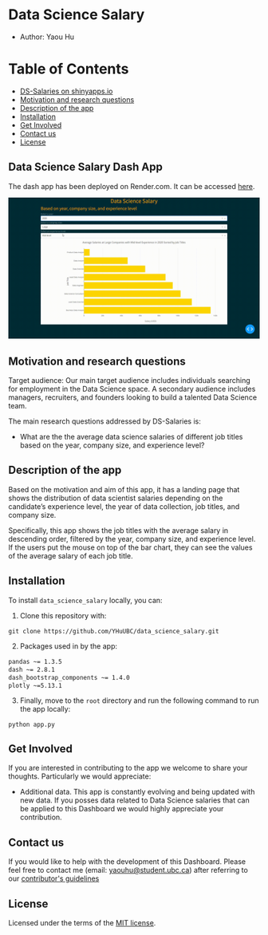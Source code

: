 # Data Science Salary

-   Author: Yaou Hu

# Table of Contents


-   [DS-Salaries on shinyapps.io](#DS-Salaries-on-shinyapps)
-   [Motivation and research questions](#Motivation-and-research-questions)
-   [Description of the app](#Description-of-the-app)
-   [Installation](#Installation)
-   [Get Involved](#Get-Involved)
-   [Contact us](#Contact-us)
-   [License](#license)

## Data Science Salary Dash App

The dash app has been deployed on Render.com. It can be accessed [here](https://data-science-salary.onrender.com/).

![](img/demo.gif)

## Motivation and research questions

Target audience: Our main target audience includes individuals searching for employment in the Data Science space. A secondary audience includes managers, recruiters, and founders looking to build a talented Data Science team.

The main research questions addressed by DS-Salaries is:

-   What are the the average data science salaries of different job titles based on the year, company size, and experience level?

## Description of the app

Based on the motivation and aim of this app, it has a landing page that shows the distribution of data scientist salaries depending on the candidate’s experience level, the year of data collection, job titles, and company size.

Specifically, this app shows the job titles with the average salary in descending order, filtered by the year, company size, and experience level. If the users put the mouse on top of the bar chart, they can see the values of the average salary of each job title. 

## Installation

To install `data_science_salary` locally, you can:

1. Clone this repository with:

```
git clone https://github.com/YHuUBC/data_science_salary.git
```

2. Packages used in by the app:

```{Python}
pandas ~= 1.3.5
dash ~= 2.8.1
dash_bootstrap_components ~= 1.4.0
plotly ~=5.13.1
```

3. Finally, move to the `root` directory and run the following command to run the app locally:

```{Python}
python app.py
```

## Get Involved

If you are interested in contributing to the app we welcome to share your thoughts. Particularly we would appreciate:

-   Additional data. This app is constantly evolving and being updated with new data. If you posses data related to Data Science salaries that can be applied to this Dashboard we would highly appreciate your contribution.

## Contact us

If you would like to help with the development of this Dashboard. Please feel free to contact me (email: yaouhu@student.ubc.ca) after referring to our [contributor's guidelines](CONTRIBUTING.md)

## License

Licensed under the terms of the [MIT license](LICENSE).
